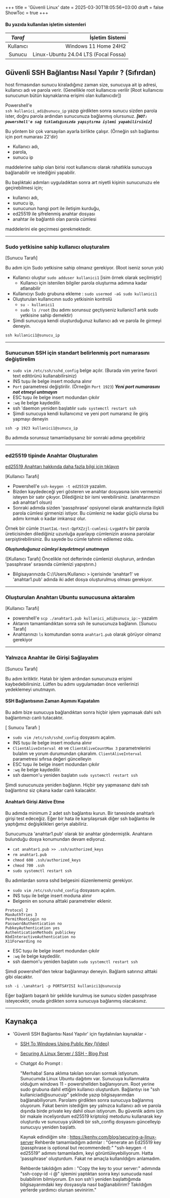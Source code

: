 +++
title = 'Güvenli Linux'
date = 2025-03-30T18:05:56+03:00
draft = false
ShowToc = true
+++
#### Bu yazıda kullanılan işletim sistemleri
| ___Taraf___ | İşletim Sistemi |
| :--:      | --: |
| Kullanıcı | Windows 11 Home 24H2 | 
|Sunucu     | Linux-Ubuntu 24.04 LTS (Focal Fossa) |

## Güvenli SSH Bağlantısı Nasıl Yapılır ? (Sıfırdan)
host firmasından sunucu kiraladığınız zaman size, sunucuya ait ip adresi, kullanıcı adı ve parola verir. (Genellikle root kullanıcısı verilir [Root kullanıcısı sunucunun bütün kaynaklarına erişimi olan kullanıcıdır])

Powershell'e <br>`ssh kullanici_adi@sunucu_ip` yazıp girdikten sonra sunucu sizden parola ister, doğru parola ardından sunucunuza bağlanmış olursunuz. 
___[`NOT: powershell'e sağ tıkladığınızda yapıştırma işlemi yapabilirsiniz`]___

Bu yöntem bir çok varsayılan ayarla birlikte çalışır. (Örneğin ssh bağlantısı için port numarası 22'dir)
- Kullanıcı adı, 
- parola, 
- sunucu ip

maddelerine sahip olan birisi root kullanıcısı olarak rahatlıkla sunucuya bağlanabilir ve istediğini yapabilir. 

Bu başlıktaki adımları uyguladıktan sonra art niyetli kişinin sunucunuzu ele geçirebilmesi için; 
- kullanıcı adı, 
- sunucu ip, 
- sunucunun hangi port ile iletişim kurduğu, 
- ed25519 ile şifrelenmiş anahtar dosyası
- anahtar ile bağlantılı olan parola cümlesi

maddelerini ele geçirmesi gerekmektedir.

---

### Sudo yetkisine sahip kullanıcı oluşturalım

[Sunucu Tarafı]

Bu adım için Sudo yetkisine sahip olmanız gerekiyor. (Root iseniz sorun yok)
- Kullanıcı oluştur `sudo adduser kullanici1` [isim örnek olarak seçilmiştir]
  - Kullanıcı için istenilen bilgiler parola oluşturma adımına kadar atlanabilir
- Kullanıcıyı Sudo grubuna ekleme : `sudo usermod -aG sudo kullanici1`
- Oluşturulan kullanıcının sudo yetkisinin kontrolü
  - `su - kullanici1`
  - `sudo ls /root` (bu adımı sorunsuz geçtiyseniz kullanici1 artık sudo yetkisine sahip demektir)
- Şimdi sunucuya kendi oluşturduğunuz kullanıcı adı ve parola ile girmeyi deneyin. 
 
`ssh kullanici1@sunucu_ip`

---

### Sunucunun SSH için standart belirlenmiş port numarasını değiştirelim

- `sudo vim /etc/ssh/sshd_config` belge açılır. (Burada vim yerine favori text editörünü kullanabilirsiniz)
- INS tuşu ile belge insert moduna alınır
- `Port` parametresi değiştirilir. (Örneğin `Port 1923`) ___Yeni port numarasını not etmeyi untmayın___
- ESC tuşu ile belge insert modundan çıkılır
- `:wq` ile belge kaydedilir.
- ssh 'daemon yeniden başlatılır `sudo systemctl restart ssh`
- Şimdi sunucuya kendi kullanıcınız ve yeni port numaranız ile giriş yapmayı deneyin 

`ssh -p 1923 kullanici1@sunucu_ip`


Bu adımıda sorunsuz tamamladıysanız bir sonraki adıma geçebiliriz

---

### ed25519 tipinde Anahtar Oluşturalım 
[ed25519 Anahtarı hakkında daha fazla bilgi için tıklayın](https://ed25519.cr.yp.to/)

[Kullanıcı Tarafı]

- Powershell'e `ssh-keygen -t ed25519` yazalım. 
- Bizden kaydedeceği yeri gösteren ve anahtar dosyasına isim vermemizi isteyen bir satır çıkıyor. Dilediğiniz bir ismi verebilirsiniz. (anahtarımızın adı anahtar1 olsun)
- Sonraki adımda sizden 'passphrase' opsiyonel olarak anahtarınızla ilişkili parola cümlesi girmenizi istiyor. Bu cümleniz ne kadar güçlü olursa bu adımı kırmak o kadar imkansız olur. 

 Örnek bir cümle `ItaotIaL-test-QpFXZzjl-cumlesi-LvgpAtFv` bir parola üreticisinden dilediğiniz uzunluğa ayarlayıp cümlenizin arasına parolalar serpiştirebilirsiniz. Bu sayede bu cümle tahmin edilemez oldu.
  
  ___Oluşturduğunuz cümleyi kaydetmeyi unutmayın___ 
  
  ([Kullanıcı Tarafı] Öncelikle not defterinde cümlenizi oluşturun, ardından 'passphrase' sırasında cümlenizi yapıştırın.)
- Bilgisayarınızda C://Users/Kullanıcı > içerisinde 'anahtar1' ve 'anahtar1.pub' adında iki adet dosya oluşturulmuş olması gerekiyor.

---

### Oluşturulan Anahtarı Ubuntu sunucusuna aktaralım

[Kullanıcı Tarafı]

- powershell'e `scp ./anahtar1.pub kullanici_adi@sunucu_ip:~` yazalım
- Aktarım tamamlandıktan sonra ssh ile sunucunuza bağlanın.
[Sunucu Tarafı]
- Anahtarınızı `ls` komutundan sonra `anahtar1.pub` olarak görüyor olmanız gerekiyor

---

### Yalnızca Anahtar ile Girişi Sağlayalım

[Sunucu Tarafı]

Bu adım kritiktir. Hatalı bir işlem ardından sunucunuza erişimi kaybedebilirsiniz. Lütfen bu adımı uygulamadan önce verilerinizi yedeklemeyi unutmayın.

#### SSH Bağlantısının Zaman Aşımını Kapatalım

Bu adım bize sunucuya bağlandıktan sonra hiçbir işlem yapmasak dahi ssh bağlantımızı canlı tutacaktır.

[ Sunucu Tarafı ]

- `sudo vim /etc/ssh/sshd_config` dosyasını açalım.
- INS tuşu ile belge insert moduna alınır
- `ClientAliveInterval 40` ve `ClientAliveCountMax 3` parametrelerini bulalım ve yorum durumundan çıkaralım. `ClientAliveInterval` parametresi sıfırsa değeri güncelleyin
- ESC tuşu ile belge insert modundan çıkılır
- `:wq` ile belge kaydedilir. 
- ssh daemon'u yeniden başlatın `sudo systemctl restart ssh`

Şimdi sunucunuza yeniden bağlanın. Hiçbir şey yapmasanız dahi ssh bağlantınız siz çıkana kadar canlı kalacaktır.

#### Anahtarlı Girişi Aktive Etme

Bu adımda minimum 2 adet ssh bağlantısı kurun. Bir tanesinde anahtarlı girişi test edeceğiz. Eğer bir hata ile karşılaşırsak diğer ssh bağlantısı ile yaptığımız değişiklikleri geriye alabiliriz.

Sunucumuza 'anahtar1.pub' olarak bir anahtar göndermiştik. Anahtarın bulunduğu dosya konumundan devam ediyoruz.

- `cat anahtar1.pub >> .ssh/authorized_keys`
- `rm anahtar1.pub`
- `chmod 600 .ssh/authorized_keys`
- `chmod 700 .ssh`
- `sudo systemctl restart ssh`

Bu adımlardan sonra sshd belgesini düzenlememiz gerekiyor.

- `sudo vim /etc/ssh/sshd_config` dosyasını açalım.
- INS tuşu ile belge insert moduna alınır
- Belgenin en sonuna alttaki parametreler eklenir.
 ```
 Protocol 2
MaxAuthTries 3
PermitRootLogin no
PasswordAuthentication no
PubkeyAuthentication yes
AuthenticationMethods publickey
KbdInteractiveAuthentication no
X11Forwarding no
```
- ESC tuşu ile belge insert modundan çıkılır
- `:wq` ile belge kaydedilir. 
- ssh daemon'u yeniden başlatın `sudo systemctl restart ssh`

Şimdi powershell'den tekrar bağlanmayı deneyin. Bağlantı satırınız alttaki gibi olacaktır.
```red
ssh -i .\anahtar1 -p PORTSAYISI kullanici1@sunucuip
```
Eğer bağlantı başarılı bir şekilde kurulmuş ise sunucu sizden passphrase isteyecektir, onuda girdikten sonra sunucuya bağlanmış olacaksınız.

---
## Kaynakça
- 'Güvenli SSH Bağlantısı Nasıl Yapılır' için faydalınılan kaynaklar - 
  - [SSH To Windows Using Public Key (Video)](https://www.youtube.com/watch?v=Wx7WPDnwcDg)
  - [Securing A Linux Server / SSH - Blog Post](https://kenhv.com/blog/securing-a-linux-server)
  - Chatgpt 4o Prompt : 
   
    "Merhaba! Sana aklıma takılan soruları sormak istiyorum. Sunucumda Linux Ubuntu dağıtımı var. Sunucuya kullanmakta olduğum windows 11 - powershellden bağlanıyorum. Root yerine sudo grubuna dahil ettiğim kullanıcı oluşturdum. Bağlantıyı ise "ssh kullaniciadi@sunucuip" şeklinde yazıp bilgisayarımdan bağlanabiliyorum. Parolamı girdikten sonra sunucuya bağlanmış oluyorum. Fakat benim istediğim şey yalnızca kullanıcı adı ve parola dışında birde private key dahil olsun istiyorum. Bu güvenlik adımı için bir makale inceliyordum ed25519 kriptoloji metodunu kullanarak key oluşturdu ve sunucuya yükledi bir ssh_config dosyasını güncelleyip sunucuyu yeniden başlattı. 

    Kaynak edindiğim site : https://kenhv.com/blog/securing-a-linux-server
    Rehberde tamamladığım adımlar : "Generate an Ed25519 key (passphrase is optional but recommended):" "ssh-keygen -t ed25519" adımını tamamladım, keyi görüntüleyebiliyorum. Hatta 'passphrase' oluşturdum. Fakat ne amaçla kullanıldığını anlamadım.
 
    Rehberde takıldığım adım : "Copy the key to your server:" adımında "ssh-copy-id -i <path-to-key> <user>@<ip>" işlemini yaptıktan sonra keyi sunucuda nasıl bulabilirim bilmiyorum. En son ssh'i yeniden başlattığımda bilgisayarımdaki key dosyasıyla nasıl bağlanabilirim? Takıldığım yerlerde yardımcı olursan sevinirim."